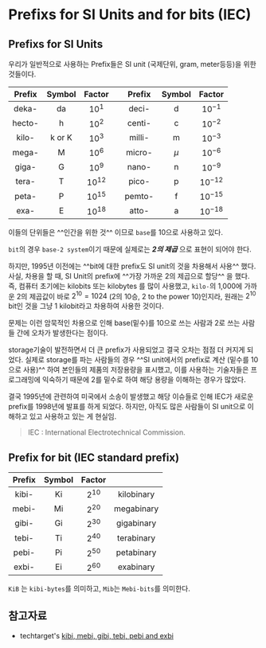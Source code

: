 # Prefixs for SI Units and for bits (IEC) 

## Prefixs for SI Units

우리가 일반적으로 사용하는 Prefix들은 SI unit (국제단위, gram, meter등등)을 위한 것들이다.

| Prefix | Symbol | Factor |   | Prefix | Symbol | Factor |
|:------:|:------:|:------:|---|:------:|:------:|:------:|
| deka-  | da     | $10^1$ |   | deci-  | d      | $10^{-1}$ |
| hecto- | h      | $10^2$ |   | centi- | c      | $10^{-2}$ |
| kilo-  | k or K | $10^3$ |   | milli- | m      | $10^{-3}$ |
| mega-  | M      | $10^6$ |   | micro- | $\mu$  | $10^{-6}$ |
| giga-  | G      | $10^9$ |   | nano-  | n      | $10^{-9}$ |
| tera-  | T      | $10^{12}$ || pico-  | p      | $10^{-12}$ |
| peta-  | P      | $10^{15}$ || pemto- | f      | $10^{-15}$ |
| exa-   | E      | $10^{18}$ || atto-  | a      | $10^{-18}$ |

이들의 단위들은 ^^인간을 위한 것^^ 이므로 `base`를 10으로 사용하고 있다.

`bit`의 경우 `base-2 system`이기 때문에 실제로는 ***2의 제곱*** 으로 표현이 되어야 한다.

하지만, 1995년 이전에는 ^^bit에 대한 prefix도 SI unit의 것을 차용해서 사용^^ 했다.  
사실, 차용을 할 때, SI Unit의 prefix에 ^^가장 가까운 2의 제곱으로 할당^^ 을 했다. 즉, 컴퓨터 초기에는 kilobits 또는 kilobytes 를 많이 사용했고, `kilo-`의 1,000에 가까운 2의 제곱값이 바로 $2^{10}=1024$ (2의 10승, 2 to the power 10)인지라, 원래는 $2^{10}$ bit인 것을 그냥 1 kilobit라고 차용하여 사용한 것이다.

문제는 이런 암묵적인 차용으로 인해 base(밑수)를 10으로 쓰는 사람과 2로 쓰는 사람들 간에 오차가 발생한다는 점이다.  

storage기술이 발전하면서 더 큰 prefix가 사용되었고 결국 오차는 점점 더 커지게 되었다.  실제로 storage를 파는 사람들의 경우 ^^SI unit에서의 prefix로 계산 (밑수를 10으로 사용)^^ 하여 본인들의 제품의 저장용량을 표시했고, 이를 사용하는 기술자들은 프로그래밍에 익숙하기 때문에 2를 밑수로 하여 해당 용량을 이해하는 경우가 많았다.  

결국 1995년에 관련하여 미국에서 소송이 발생했고 해당 이슈들로 인해 IEC가 새로운 prefix를 1998년에 발표를 하게 되었다. 하지만, 아직도 많은 사람들이 SI unit으로 이해하고 있고 사용하고 있는 게 현실임.

> IEC : International Electrotechnical Commission.   

## Prefix for bit (IEC standard prefix)


| Prefix | Symbol | Factor |   |
|:------:|:------:|:------:|:------:
| kibi-  | Ki     | $2^{10}$ |kilobinary |
| mebi-  | Mi     | $2^{20}$ |megabinary |
| gibi-  | Gi     | $2^{30}$ |gigabinary |
| tebi-  | Ti     | $2^{40}$ |terabinary |
| pebi-  | Pi     | $2^{50}$ |petabinary |
| exbi-  | Ei     | $2^{60}$ |exabinary |

`KiB` 는 `kibi-bytes`를 의미하고, `Mib`는 `Mebi-bits`를 의미한다.


## 참고자료

* techtarget's [kibi, mebi, gibi, tebi, pebi and exbi](https://www.techtarget.com/searchstorage/definition/Kibi-mebi-gibi-tebi-pebi-and-all-that)







